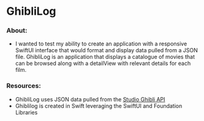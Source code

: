 # GhibliLog

### About:
- I wanted to test my ability to create an application with a responsive SwiftUI interface that would format and display data pulled from a JSON file. GhibliLog is an application that displays a catalogue of movies that can be browsed along with a detailView with relevant details for each film. 


### Resources:
- GhibliLog uses JSON data pulled from the [Studio Ghibli API](https://ghibliapi.herokuapp.com)
- Ghiblilog is created in Swift leveraging the SwiftUI and Foundation Libraries
